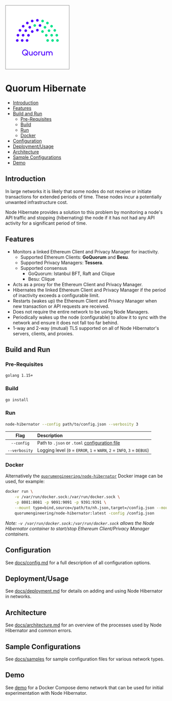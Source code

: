 ![logo](logo.png)

# Quorum Hibernate

- [Introduction](#introduction)
- [Features](#features)
- [Build and Run](#build-and-run)
  - [Pre-Requisites](#pre-requisites)
  - [Build](#build)
  - [Run](#run)
  - [Docker](#docker)
- [Configuration](#configuration)
- [Deployment/Usage](#deploymentusage)
- [Architecture](#architecture)
- [Sample Configurations](#sample-configurations)
- [Demo](#demo)
  
## Introduction

In large networks it is likely that some nodes do not receive or initiate transactions for extended periods of time. These nodes incur a potentially unwanted infrastructure cost. 

Node Hibernate provides a solution to this problem by monitoring a node's API traffic and stopping (hibernating) the node if it has not had any API activity for a significant period of time.

## Features

* Monitors a linked Ethereum Client and Privacy Manager for inactivity.
    * Supported Ethereum Clients: **GoQuorum** and **Besu**.
    * Supported Privacy Managers: **Tessera**.
    * Supported consensus
        * GoQuorum: Istanbul BFT, Raft and Clique
        * Besu: Clique
* Acts as a proxy for the Ethereum Client and Privacy Manager.
* Hibernates the linked Ethereum Client and Privacy Manager if the period of inactivity exceeds a configurable limit.
* Restarts (wakes up) the Ethereum Client and Privacy Manager when new transaction or API requests are received.
* Does not require the entire network to be using Node Managers.
* Periodically wakes up the node (configurable) to allow it to sync with the network and ensure it does not fall too far behind. 
* 1-way and 2-way (mutual) TLS supported on all of Node Hibernator's servers, clients, and proxies.

## Build and Run
### Pre-Requisites
    golang 1.15+
### Build
```bash
go install
```
### Run
```bash
node-hibernator --config path/to/config.json --verbosity 3
```

| Flag | Description |
| :---: | :--- |
| `--config` | Path to `.json` or `.toml` [configuration file](docs/config.md) |
| `--verbosity` | Logging level (`0` = `ERROR`, `1` = `WARN`, `2` = `INFO`, `3` = `DEBUG`) |

### Docker

Alternatively the [`quorumengineering/node-hibernator`](https://hub.docker.com/r/quorumengineering/node-hibernator) Docker image can be used, for example:

```bash
docker run \
    -v /var/run/docker.sock:/var/run/docker.sock \
    -p 8081:8081 -p 9091:9091 -p 9391:9391 \
    --mount type=bind,source=/path/to/nh.json,target=/config.json --mount type=bind,source=/path/to/peers.json,target=/peers.json \
    quorumengineering/node-hibernator:latest -config /config.json
```

*Note: `-v /var/run/docker.sock:/var/run/docker.sock` allows the Node Hibernator container to start/stop Ethereum Client/Privacy Manager containers.*

## Configuration
See [docs/config.md](docs/config.md) for a full description of all configuration options.

## Deployment/Usage
See [docs/deployment.md](docs/deployment.md) for details on adding and using Node Hibernator in networks. 

## Architecture
See [docs/architecture.md](docs/architecture.md) for an overview of the processes used by Node Hibernator and common errors.

## Sample Configurations
See [docs/samples](docs/samples) for sample configuration files for various network types.

## Demo
See [demo](demo) for a Docker Compose demo network that can be used for initial experimentation with Node Hibernator. 

